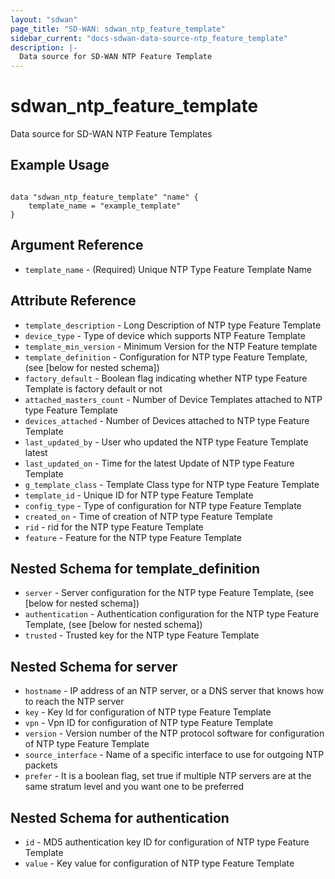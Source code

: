```yaml
---
layout: "sdwan"
page_title: "SD-WAN: sdwan_ntp_feature_template"
sidebar_current: "docs-sdwan-data-source-ntp_feature_template"
description: |-
  Data source for SD-WAN NTP Feature Template
---
```


# sdwan_ntp_feature_template #
Data source for SD-WAN NTP Feature Templates

## Example Usage ##

```hcl

data "sdwan_ntp_feature_template" "name" {
    template_name = "example_template"
}

```


## Argument Reference ##

* `template_name` - (Required) Unique NTP Type Feature Template Name

## Attribute Reference ##

* `template_description` - Long Description of NTP type Feature Template
* `device_type` - Type of device which supports NTP Feature Template
* `template_min_version` - Minimum Version for the NTP Feature template
* `template_definition` - Configuration for NTP type Feature Template, (see [below for nested schema])
* `factory_default` - Boolean flag indicating whether NTP type Feature Template is factory default or not
* `attached_masters_count` - Number of Device Templates attached to NTP type Feature Template
* `devices_attached` - Number of Devices attached to NTP type Feature Template
* `last_updated_by` - User who updated the NTP type Feature Template latest
* `last_updated_on` - Time for the latest Update of NTP type Feature Template
* `g_template_class` - Template Class type for NTP type Feature Template
* `template_id` - Unique ID for NTP type Feature Template
* `config_type` - Type of configuration for NTP type Feature Template
* `created_on` - Time of creation of NTP type Feature Template
* `rid` - rid for the NTP type Feature Template
* `feature` - Feature for the NTP type Feature Template

## Nested Schema for template_definition
* `server` - Server configuration for the NTP type Feature Template, (see [below for nested schema])
* `authentication` - Authentication configuration for the NTP type Feature Template, (see [below for nested schema])
* `trusted` - Trusted key for the NTP type Feature Template

## Nested Schema for server
* `hostname` - IP address of an NTP server, or a DNS server that knows how to reach the NTP server
* `key` - Key Id for configuration of NTP type Feature Template
* `vpn` - Vpn ID for configuration of NTP type Feature Template
* `version` - Version number of the NTP protocol software for configuration of NTP type Feature Template
* `source_interface` - Name of a specific interface to use for outgoing NTP packets
* `prefer` - It is a boolean flag, set true if multiple NTP servers are at the same stratum level and you want one to be preferred

## Nested Schema for authentication
* `id` - MD5 authentication key ID for configuration of NTP type Feature Template
* `value` - Key value for configuration of NTP type Feature Template